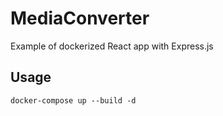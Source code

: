 # MediaConverter
Example of dockerized React app with Express.js

## Usage
```
docker-compose up --build -d
```